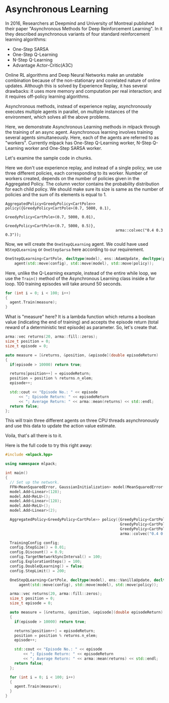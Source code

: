 # Asynchronous Learning

In 2016, Researchers at Deepmind and University of Montreal published their
paper "Asynchronous Methods for Deep Reinforcement Learning". In it they
described asynchronous variants of four standard reinforcement learning
algorithms:

 - One-Step SARSA
 - One-Step Q-Learning
 - N-Step Q-Learning
 - Advantage Actor-Critic(A3C)

Online RL algorithms and Deep Neural Networks make an unstable combination
because of the non-stationary and correlated nature of online updates. Although
this is solved by Experience Replay, it has several drawbacks: it uses more
memory and computation per real interaction; and it requires off-policy learning
algorithms.

Asynchronous methods, instead of experience replay, asynchronously executes
multiple agents in parallel, on multiple instances of the environment, which
solves all the above problems.

Here, we demonstrate Asynchronous Learning methods in mlpack through the
training of an async agent. Asynchronous learning involves training several
agents simultaneously. Here, each of the agents are referred to as "workers".
Currently mlpack has One-Step Q-Learning worker, N-Step Q-Learning worker and
One-Step SARSA worker.

Let's examine the sample code in chunks.

Here we don't use experience replay, and instead of a single policy, we use
three different policies, each corresponding to its worker. Number of workers
created, depends on the number of policies given in the Aggregated Policy. The
column vector contains the probability distribution for each child policy. We
should make sure its size is same as the number of policies and the sum of its
elements is equal to 1.

```
AggregatedPolicy<GreedyPolicy<CartPole>> policy({GreedyPolicy<CartPole>(0.7, 5000, 0.1),
                                                 GreedyPolicy<CartPole>(0.7, 5000, 0.01),
                                                 GreedyPolicy<CartPole>(0.7, 5000, 0.5)},
                                                 arma::colvec("0.4 0.3 0.3"));
```

Now, we will create the `OneStepQLearning` agent. We could have used
`NStepQLearning` or `OneStepSarsa` here according to our requirement.

```c++
OneStepQLearning<CartPole, decltype(model), ens::AdamUpdate, decltype(policy)>
    agent(std::move(config), std::move(model), std::move(policy));
```

Here, unlike the Q-Learning example, instead of the entire while loop, we use
the `Train()` method of the Asynchronous Learning class inside a for loop. 100
training episodes will take around 50 seconds.

```c++
for (int i = 0; i < 100; i++)
{
  agent.Train(measure);
}
```

What is "measure" here? It is a lambda function which returns a boolean value
(indicating the end of training) and accepts the episode return (total reward of
a deterministic test episode) as parameter.  So, let's create that.

```c++
arma::vec returns(20, arma::fill::zeros);
size_t position = 0;
size_t episode = 0;

auto measure = [&returns, &position, &episode](double episodeReturn)
{
  if(episode > 10000) return true;

  returns[position++] = episodeReturn;
  position = position % returns.n_elem;
  episode++;

  std::cout << "Episode No.: " << episode
      << "; Episode Return: " << episodeReturn
      << "; Average Return: " << arma::mean(returns) << std::endl;
  return false;
};
```

This will train three different agents on three CPU threads asynchronously and
use this data to update the action value estimate.

Voila, that's all there is to it.

Here is the full code to try this right away:

```c++
#include <mlpack.hpp>

using namespace mlpack;

int main()
{
  // Set up the network.
  FFN<MeanSquaredError, GaussianInitialization> model(MeanSquaredError(), GaussianInitialization(0, 0.001));
  model.Add<Linear>(128);
  model.Add<ReLU>();
  model.Add<Linear>(128);
  model.Add<ReLU>();
  model.Add<Linear>(2);

  AggregatedPolicy<GreedyPolicy<CartPole>> policy({GreedyPolicy<CartPole>(0.7, 5000, 0.1),
                                                   GreedyPolicy<CartPole>(0.7, 5000, 0.01),
                                                   GreedyPolicy<CartPole>(0.7, 5000, 0.5)},
                                                   arma::colvec("0.4 0.3 0.3"));

  TrainingConfig config;
  config.StepSize() = 0.01;
  config.Discount() = 0.9;
  config.TargetNetworkSyncInterval() = 100;
  config.ExplorationSteps() = 100;
  config.DoubleQLearning() = false;
  config.StepLimit() = 200;

  OneStepQLearning<CartPole, decltype(model), ens::VanillaUpdate, decltype(policy)>
      agent(std::move(config), std::move(model), std::move(policy));

  arma::vec returns(20, arma::fill::zeros);
  size_t position = 0;
  size_t episode = 0;

  auto measure = [&returns, &position, &episode](double episodeReturn)
  {
    if(episode > 10000) return true;

    returns[position++] = episodeReturn;
    position = position % returns.n_elem;
    episode++;

    std::cout << "Episode No.: " << episode
        << "; Episode Return: " << episodeReturn
        << "; Average Return: " << arma::mean(returns) << std::endl;
    return false;
  };

  for (int i = 0; i < 100; i++)
  {
    agent.Train(measure);
  }
}
```
